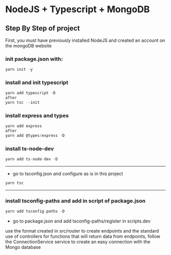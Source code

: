 # NodeJS + Typescript + MongoDB

## Step By Step of project

First, you must have previously installed NodeJS and created an account on the mongoDB website

### init package.json with:

```js
yarn init -y
```

### install and init typescript

```js
yarn add typescript -D
after
yarn tsc --init
```

### install express and types

```js
yarn add express
after
yarn add @types/express -D
```

### install ts-node-dev

```js
yarn add ts-node-dev -D
```
<hr>

* go to tsconfig.json and configure as is in this project

```js
yarn tsc
```
<hr>

### install tsconfig-paths and add in script of package.json

```js
yarn add tsconfig-paths -D
```
* go to package.json and add tsconfig-paths/register in scripts.dev


use the format created in src/router to create endpoints and the standard use of controllers for functions that will return data from endpoints, follow the ConnectionService service to create an easy connection with the Mongo database
